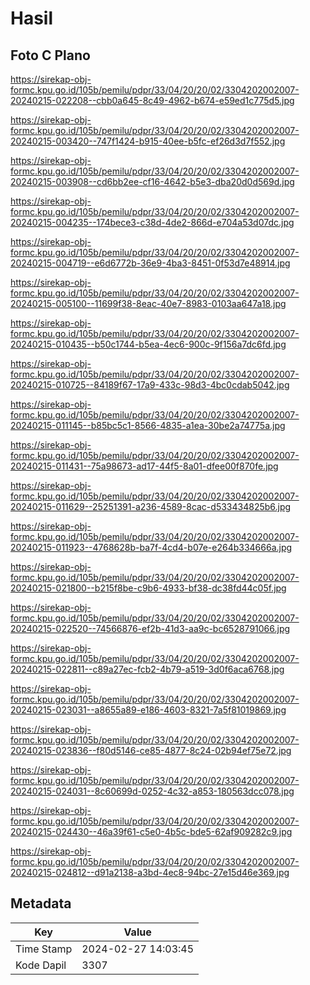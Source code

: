 # Hasil

## Foto C Plano

https://sirekap-obj-formc.kpu.go.id/105b/pemilu/pdpr/33/04/20/20/02/3304202002007-20240215-022208--cbb0a645-8c49-4962-b674-e59ed1c775d5.jpg

https://sirekap-obj-formc.kpu.go.id/105b/pemilu/pdpr/33/04/20/20/02/3304202002007-20240215-003420--747f1424-b915-40ee-b5fc-ef26d3d7f552.jpg

https://sirekap-obj-formc.kpu.go.id/105b/pemilu/pdpr/33/04/20/20/02/3304202002007-20240215-003908--cd6bb2ee-cf16-4642-b5e3-dba20d0d569d.jpg

https://sirekap-obj-formc.kpu.go.id/105b/pemilu/pdpr/33/04/20/20/02/3304202002007-20240215-004235--174bece3-c38d-4de2-866d-e704a53d07dc.jpg

https://sirekap-obj-formc.kpu.go.id/105b/pemilu/pdpr/33/04/20/20/02/3304202002007-20240215-004719--e6d6772b-36e9-4ba3-8451-0f53d7e48914.jpg

https://sirekap-obj-formc.kpu.go.id/105b/pemilu/pdpr/33/04/20/20/02/3304202002007-20240215-005100--11699f38-8eac-40e7-8983-0103aa647a18.jpg

https://sirekap-obj-formc.kpu.go.id/105b/pemilu/pdpr/33/04/20/20/02/3304202002007-20240215-010435--b50c1744-b5ea-4ec6-900c-9f156a7dc6fd.jpg

https://sirekap-obj-formc.kpu.go.id/105b/pemilu/pdpr/33/04/20/20/02/3304202002007-20240215-010725--84189f67-17a9-433c-98d3-4bc0cdab5042.jpg

https://sirekap-obj-formc.kpu.go.id/105b/pemilu/pdpr/33/04/20/20/02/3304202002007-20240215-011145--b85bc5c1-8566-4835-a1ea-30be2a74775a.jpg

https://sirekap-obj-formc.kpu.go.id/105b/pemilu/pdpr/33/04/20/20/02/3304202002007-20240215-011431--75a98673-ad17-44f5-8a01-dfee00f870fe.jpg

https://sirekap-obj-formc.kpu.go.id/105b/pemilu/pdpr/33/04/20/20/02/3304202002007-20240215-011629--25251391-a236-4589-8cac-d533434825b6.jpg

https://sirekap-obj-formc.kpu.go.id/105b/pemilu/pdpr/33/04/20/20/02/3304202002007-20240215-011923--4768628b-ba7f-4cd4-b07e-e264b334666a.jpg

https://sirekap-obj-formc.kpu.go.id/105b/pemilu/pdpr/33/04/20/20/02/3304202002007-20240215-021800--b215f8be-c9b6-4933-bf38-dc38fd44c05f.jpg

https://sirekap-obj-formc.kpu.go.id/105b/pemilu/pdpr/33/04/20/20/02/3304202002007-20240215-022520--74566876-ef2b-41d3-aa9c-bc6528791066.jpg

https://sirekap-obj-formc.kpu.go.id/105b/pemilu/pdpr/33/04/20/20/02/3304202002007-20240215-022811--c89a27ec-fcb2-4b79-a519-3d0f6aca6768.jpg

https://sirekap-obj-formc.kpu.go.id/105b/pemilu/pdpr/33/04/20/20/02/3304202002007-20240215-023031--a8655a89-e186-4603-8321-7a5f81019869.jpg

https://sirekap-obj-formc.kpu.go.id/105b/pemilu/pdpr/33/04/20/20/02/3304202002007-20240215-023836--f80d5146-ce85-4877-8c24-02b94ef75e72.jpg

https://sirekap-obj-formc.kpu.go.id/105b/pemilu/pdpr/33/04/20/20/02/3304202002007-20240215-024031--8c60699d-0252-4c32-a853-180563dcc078.jpg

https://sirekap-obj-formc.kpu.go.id/105b/pemilu/pdpr/33/04/20/20/02/3304202002007-20240215-024430--46a39f61-c5e0-4b5c-bde5-62af909282c9.jpg

https://sirekap-obj-formc.kpu.go.id/105b/pemilu/pdpr/33/04/20/20/02/3304202002007-20240215-024812--d91a2138-a3bd-4ec8-94bc-27e15d46e369.jpg


## Metadata

| Key        | Value               |
| ---------- | ------------------- |
| Time Stamp | 2024-02-27 14:03:45 |
| Kode Dapil | 3307                |



